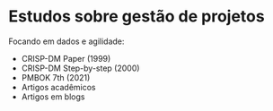 # Estudos sobre gestão de projetos


Focando em dados e agilidade:

- CRISP-DM Paper (1999)
- CRISP-DM Step-by-step (2000)
- PMBOK 7th (2021)
- Artigos acadêmicos
- Artigos em blogs

